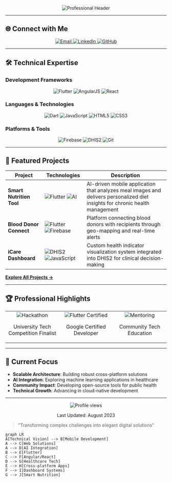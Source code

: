 <div align="center">
  <img src="https://readme-typing-svg.demolab.com?font=Fira+Code&weight=600&size=26&duration=4000&pause=1000&color=4A90E2&center=true&vCenter=true&width=750&height=60&lines=Melkzedeck+B+Silemu;Software+Developer+%7C+Mobile+%26+Web+Solutions" alt="Professional Header" />
</div>

---

## 🌐 Connect with Me

<p align="center">
  <a href="mailto:melksilemu7@gmail.com">
    <img src="https://img.shields.io/badge/Email-melksilemu7%40gmail.com-4A90E2?style=for-the-badge&logo=gmail" alt="Email">
  </a>
  <a href="http://www.linkedin.com/in/melk-bilas">
    <img src="https://img.shields.io/badge/LinkedIn-Melk_Bilas-0077B5?style=for-the-badge&logo=linkedin" alt="LinkedIn">
  </a>
  <a href="https://github.com/mellcky">
    <img src="https://img.shields.io/badge/GitHub-mellcky-181717?style=for-the-badge&logo=github" alt="GitHub">
  </a>
</p>

---

## 🛠 Technical Expertise

### **Development Frameworks**
<div align="center">
  <img src="https://img.shields.io/badge/Flutter-02569B?style=flat-square&logo=flutter&logoColor=white" alt="Flutter">
  <img src="https://img.shields.io/badge/Angular-DD0031?style=flat-square&logo=angular&logoColor=white" alt="AngularJS">
  <img src="https://img.shields.io/badge/React-61DAFB?style=flat-square&logo=react&logoColor=black" alt="React">
</div>

### **Languages & Technologies**
<div align="center">
  <img src="https://img.shields.io/badge/Dart-0175C2?style=flat-square&logo=dart&logoColor=white" alt="Dart">
  <img src="https://img.shields.io/badge/JavaScript-F7DF1E?style=flat-square&logo=javascript&logoColor=black" alt="JavaScript">
  <img src="https://img.shields.io/badge/HTML5-E34F26?style=flat-square&logo=html5&logoColor=white" alt="HTML5">
  <img src="https://img.shields.io/badge/CSS3-1572B6?style=flat-square&logo=css3&logoColor=white" alt="CSS3">
</div>

### **Platforms & Tools**
<div align="center">
  <img src="https://img.shields.io/badge/Firebase-FFCA28?style=flat-square&logo=firebase&logoColor=black" alt="Firebase">
  <img src="https://img.shields.io/badge/DHIS2-0066CC?style=flat-square&logo=data:image/svg+xml;base64,PHN2ZyB4bWxucz0iaHR0cDovL3d3dy53My5vcmcvMjAwMC9zdmciIHZpZXdCb3g9IjAgMCAyNCAyNCI+PHBhdGggZmlsbD0id2hpdGUiIGQ9Ik0xMiAyQzYuNSAyIDIgNi41IDIgMTJzNC41IDEwIDEwIDEwIDEwLTQuNSAxMC0xMFMxNy41IDIgMTIgMnpNOC44IDguNWg2LjR2Mi4zSDguOFY4LjV6bTAgNC4yaDYuNHYyLjNIOC44di0yLjN6Ii8+PC9zdmc+&logoColor=white" alt="DHIS2">
  <img src="https://img.shields.io/badge/Git-F05032?style=flat-square&logo=git&logoColor=white" alt="Git">
</div>

---

## 🚀 Featured Projects

| Project | Technologies | Description |
|---------|--------------|-------------|
| **Smart Nutrition Tool** | <img src="https://img.shields.io/badge/Flutter-02569B?style=flat-square&logo=flutter" alt="Flutter"> <img src="https://img.shields.io/badge/AI-FF6F00?style=flat-square&logo=tensorflow" alt="AI"> | AI-driven mobile application that analyzes meal images and delivers personalized diet insights for chronic health management |
| **Blood Donor Connect** | <img src="https://img.shields.io/badge/Flutter-02569B?style=flat-square&logo=flutter" alt="Flutter"> <img src="https://img.shields.io/badge/Firebase-FFCA28?style=flat-square&logo=firebase" alt="Firebase"> | Platform connecting blood donors with recipients through geo-mapping and real-time alerts |
| **iCare Dashboard** | <img src="https://img.shields.io/badge/DHIS2-0066CC?style=flat-square" alt="DHIS2"> <img src="https://img.shields.io/badge/JavaScript-F7DF1E?style=flat-square&logo=javascript" alt="JavaScript"> | Custom health indicator visualization system integrated into DHIS2 for clinical decision-making |

**[Explore All Projects →](https://github.com/mellcky?tab=repositories)**

---

## 🏆 Professional Highlights

<div align="center">
  <table>
    <tr>
      <td align="center" width="33%">
        <img src="https://img.shields.io/badge/🏅-Hackathon%20Finalist%202024-4A90E2?style=for-the-badge" alt="Hackathon">
        <p>University Tech Competition Finalist</p>
      </td>
      <td align="center" width="33%">
        <img src="https://img.shields.io/badge/📜-Flutter%20Certified-4A90E2?style=for-the-badge" alt="Flutter Certified">
        <p>Google Certified Developer</p>
      </td>
      <td align="center" width="33%">
        <img src="https://img.shields.io/badge/🤝-Tech%20Mentoring-4A90E2?style=for-the-badge" alt="Mentoring">
        <p>Community Tech Education</p>
      </td>
    </tr>
  </table>
</div>

---

## 🌱 Current Focus

- **Scalable Architecture**: Building robust cross-platform solutions
- **AI Integration**: Exploring machine learning applications in healthcare
- **Community Impact**: Developing open-source tools for public health
- **Technical Growth**: Advancing in cloud-native development

---

<div align="center">
  <img src="https://komarev.com/ghpvc/?username=mellcky&label=Profile+Views&color=4A90E2&style=flat-square" alt="Profile views" />
  <p>Last Updated: August 2023</p>
</div>

> "Transforming complex challenges into elegant digital solutions"

```mermaid
graph LR
A[Technical Vision] --> B[Mobile Development]
A --> C[Web Solutions]
A --> D[AI Integration]
B --> E[Flutter]
C --> F[Angular/React]
D --> G[Healthcare Tech]
E --> H[Cross-platform Apps]
F --> I[Dashboard Systems]
G --> J[Smart Nutrition]
